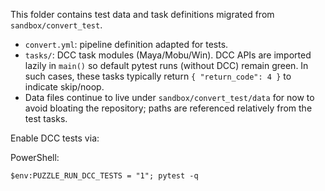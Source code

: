 This folder contains test data and task definitions migrated from `sandbox/convert_test`.

- `convert.yml`: pipeline definition adapted for tests.
- `tasks/`: DCC task modules (Maya/Mobu/Win). DCC APIs are imported lazily in `main()` so default pytest runs (without DCC) remain green. In such cases, these tasks typically return `{ "return_code": 4 }` to indicate skip/noop.
- Data files continue to live under `sandbox/convert_test/data` for now to avoid bloating the repository; paths are referenced relatively from the test tasks.

Enable DCC tests via:

PowerShell:

```
$env:PUZZLE_RUN_DCC_TESTS = "1"; pytest -q
```
